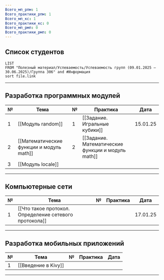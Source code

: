 ```yaml
---
Всего_мп_рпм: 1
Всего_практики_рпм: 1
Всего_мп_кс: 1
Всего_практики_кс: 0
Всего_мп_рмп: 0
Всего_практики_рмп: 0
---
```

## Список студентов

```dataview
LIST
FROM "Полезный материал/Успеваемость/Успеваемость групп (09.01.2025 – 30.06.2025)/Группа 306" and #Информация 
sort file.link
```

---
## Разработка программных модулей

| №   | Тема                                     | №   | Практика                                          | Дата     |
| --- | ---------------------------------------- | --- | ------------------------------------------------- | -------- |
| 1   | [[Модуль random]]                        | 1   | [[Задание. Игральные кубики]]                     | 15.01.25 |
| 2   | [[Математические функции и модуль math]] | 2   | [[Задание. Математические функции и модуль math]] |          |
| 3   | [[Модуль locale]]                        |     |                                                   |          |

---
## Компьютерные сети

| №   | Тема                                                   | №   | Практика | Дата     |
| --- | ------------------------------------------------------ | --- | -------- | -------- |
| 1   | [[Что такое протокол. Определение сетевого протокола]] |     |          | 17.01.25 |

---
## Разработка мобильных приложений

| №   | Тема                | №   | Практика | Дата |
| --- | ------------------- | --- | -------- | ---- |
| 1   | [[Введение в Kivy]] |     |          |      |

---
